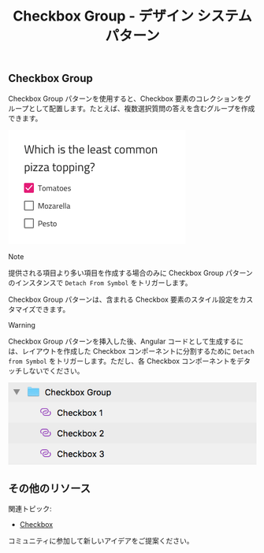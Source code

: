 ﻿---
title: Checkbox Group - デザイン システム パターン
_description: Checkbox Group パターン シンボルは Checkbox 要素のコレクションをグループとして配置します。
_keywords: デザイン システム, Sketch, Ignite UI for Angular, パターン, UI ライブラリ, ウィジェット
_language: ja
---

## Checkbox Group

Checkbox Group パターンを使用すると、Checkbox 要素のコレクションをグループとして配置します。たとえば、複数選択質問の答えを含むグループを作成できます。

<img src="../images/checkbox-group_demo.png" srcset="../images/checkbox-group_demo@2x.png 2x" />

> [!Note]
> 提供される項目より多い項目を作成する場合のみに Checkbox Group パターンのインスタンスで `Detach From Symbol` をトリガーします。

Checkbox Group パターンは、含まれる Checkbox 要素のスタイル設定をカスタマイズできます。

> [!WARNING]
> Checkbox Group パターンを挿入した後、Angular コードとして生成するには、レイアウトを作成した Checkbox コンポーネントに分割するために `Detach from Symbol` をトリガーします。ただし、各 Checkbox コンポーネントをデタッチしないでください。

<img src="../images/checkbox_group_detach.png" />

## その他のリソース

関連トピック:

- [Checkbox](../components/checkbox.md)
  <div class="divider--half"></div>

コミュニティに参加して新しいアイデアをご提案ください。


